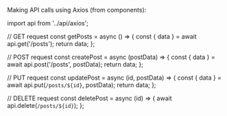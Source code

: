 Making API calls using Axios (from components):

import api from '../api/axios';

// GET request
const getPosts = async () => {
const { data } = await api.get('/posts');
return data;
};

// POST request
const createPost = async (postData) => {
const { data } = await api.post('/posts', postData);
return data;
};

// PUT request
const updatePost = async (id, postData) => {
const { data } = await api.put(`/posts/${id}`, postData);
return data;
};

// DELETE request
const deletePost = async (id) => {
await api.delete(`/posts/${id}`);
};
